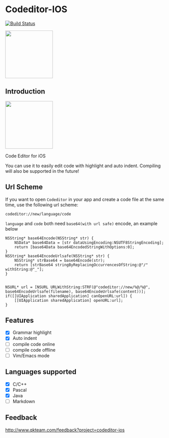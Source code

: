 # Codeditor-IOS
[![Build Status](https://travis-ci.org/QKTeam/Codeditor-IOS.svg?branch=master)](https://travis-ci.org/QKTeam/Codeditor-IOS)

<a href="https://itunes.apple.com/app/codeditor/id1147022827"><img src="http://blog.qkteam.com/resources/AppStoreBadge.png" width="150px"></a>

## Introduction
<img src="https://raw.githubusercontent.com/QKTeam/Codeditor-IOS/master/doc/AppIcon.png" width="150px">

Code Editor for iOS

You can use it to easily edit code with highlight and auto indent. Compiling will also be supported in the future!

## Url Scheme
If you want to open `Codeditor` in your app and create a code file at the same time, use the following url scheme:
```
codeditor://new/language/code
```
`language` and `code` both need `base64(with url safe)` encode, an example below
```
NSString* base64Encode(NSString* str) {
    NSData* base64Data = [str dataUsingEncoding:NSUTF8StringEncoding];
    return [base64Data base64EncodedStringWithOptions:0];
}
NSString* base64EncodeUrlsafe(NSString* str) {
    NSString* strBase64 = base64Encode(str);
    return [strBase64 stringByReplacingOccurrencesOfString:@"/" withString:@"_"];
}


NSURL* url = [NSURL URLWithString:STRF(@"codeditor://new/%@/%@", base64EncodeUrlsafe(filename), base64EncodeUrlsafe(content))];
if([[UIApplication sharedApplication] canOpenURL:url]) {
    [[UIApplication sharedApplication] openURL:url];
}
```

## Features
- [x] Grammar highlight
- [x] Auto indent
- [ ] compile code online
- [ ] compile code offline
- [ ] Vim/Emacs mode

## Languages supported
- [x] C/C++
- [x] Pascal
- [x] Java
- [ ] Markdown

## Feedback
http://www.qkteam.com/feedback?project=codeditor-ios
